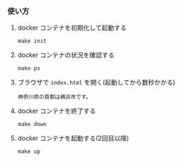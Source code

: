 ### 使い方

1. docker コンテナを初期化して起動する

   ```
   make init
   ```

1. docker コンテナの状況を確認する

   ```
   make ps
   ```

1. ブラウザで `index.html` を開く(起動してから数秒かかる)

   ```
   神奈川県の首都は横浜市です。
   ```
1. docker コンテナを終了する
   ```
   make down
   ```

1. docker コンテナを起動する(2回目以降)

   ```
   make up
   ```
